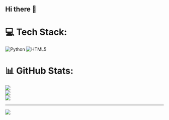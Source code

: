 ## Hi there 👋


# 💻 Tech Stack:
![Python](https://img.shields.io/badge/python-3670A0?style=for-the-badge&logo=python&logoColor=ffdd54) ![HTML5](https://img.shields.io/badge/html5-%23E34F26.svg?style=for-the-badge&logo=html5&logoColor=white)
# 📊 GitHub Stats:
![](https://github-readme-stats.vercel.app/api?username=Matyuzha&theme=dark&hide_border=false&include_all_commits=false&count_private=false)<br/>
![](https://nirzak-streak-stats.vercel.app/?user=Matyuzha&theme=dark&hide_border=false)<br/>
![](https://github-readme-stats.vercel.app/api/top-langs/?username=Matyuzha&theme=dark&hide_border=false&include_all_commits=false&count_private=false&layout=compact)

---
[![](https://visitcount.itsvg.in/api?id=Matyuzha&icon=0&color=0)](https://visitcount.itsvg.in)

<!-- Proudly created with GPRM ( https://gprm.itsvg.in ) -->
